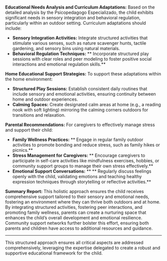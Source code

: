 **Educational Needs Analysis and Curriculum Adaptations:**
Based on the detailed analysis by the Psicopedagogo Especializado, the child exhibits significant needs in sensory integration and behavioral regulation, particularly within an outdoor setting. Curriculum adaptations should include:

- **Sensory Integration Activities:** Integrate structured activities that stimulate various senses, such as nature scavenger hunts, tactile gardening, and sensory bins using natural materials.
- **Behavioral Regulation Techniques:** ** Incorporate structured play sessions with clear roles and peer modeling to foster positive social interactions and emotional regulation skills.**

**Home Educational Support Strategies:**
To support these adaptations within the home environment:

- **Structured Play Sessions:** Establish consistent daily routines that include sensory and emotional activities, ensuring continuity between home and outdoor experiences.
- **Calming Spaces:** Create designated calm areas at home (e.g., a reading nook with soft lighting) mirroring the calming corners outdoors for transitions and relaxation.

**Parental Recommendations:**
For caregivers to effectively manage stress and support their child:

- **Family Wellness Practices:** ** Engage in regular family outdoor activities to promote bonding and reduce stress, such as family hikes or picnics.**
- **Stress Management for Caregivers:** ** Encourage caregivers to participate in self-care activities like mindfulness exercises, hobbies, or community support groups to manage their own stress effectively.**
- **Emotional Support Conversations:** ** ** Regularly discuss feelings openly with the child, validating emotions and teaching healthy expression techniques through storytelling or reflective activities.**

**Summary Report:**
This holistic approach ensures the child receives comprehensive support tailored to their sensory and emotional needs, fostering an environment where they can thrive both outdoors and at home. By integrating structured activities, fostering peer interactions, and promoting family wellness, parents can create a nurturing space that enhances the child’s overall development and emotional resilience. Community support networks further bolster this effort, ensuring both parents and children have access to additional resources and guidance.

---

This structured approach ensures all critical aspects are addressed comprehensively, leveraging the expertise delegated to create a robust and supportive educational framework for the child.